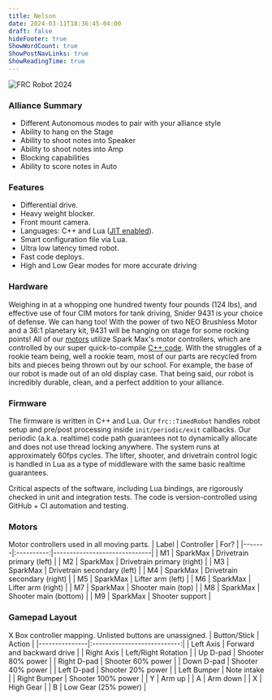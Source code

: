 ```yaml
---
title: Nelson
date: 2024-03-11T18:36:45-04:00
draft: false
hideFooter: true
ShowWordCount: true
ShowPostNavLinks: true
ShowReadingTime: true
---
```



![FRC Robot 2024](/images/featured-bot-00.png)

### Alliance Summary

* Different Autonomous modes to pair with your alliance style
* Ability to hang on the Stage
* Ability to shoot notes into Speaker
* Ability to shoot notes into Amp
* Blocking capabilities
* Ability to score notes in Auto


### Features

* Differential drive.
* Heavy weight blocker.
* Front mount camera.
* Languages: C++ and Lua ([JIT enabled](https://luajit.org)).
* Smart configuration file via Lua.
* Ultra low latency timed robot.
* Fast code deploys.
* High and Low Gear modes for more accurate driving

### Hardware

Weighing in at a whopping one hundred twenty four pounds (124 lbs), and effective use of four CIM motors for tank driving, Snider 9431 is your choice of defense. We can hang too! With the power of two NEO Brushless Motor and a 36:1 planetary kit, 9431 will be hanging on stage for some rocking points!
All of our [motors](#motors) utilize Spark Max's motor controllers, which are controlled by our super quick-to-compile [C++ code](#firmware). With the struggles of a rookie team being, well a rookie team, most of our parts are recycled from bits and pieces being thrown out by our school. For example, the base of our robot is made out of an old display case. That being said, our robot is incredibly durable, clean, and a perfect addition to your alliance. 


### Firmware

The firmware is written in C++ and Lua. Our `frc::TimedRobot` handles robot setup and pre/post processing inside `init/periodic/exit` callbacks.  Our periodic (a.k.a. realtime) code path guarantees not to dynamically allocate and does not use thread locking anywhere. The system runs at approximately 60fps cycles. The lifter, shooter, and drivetrain control logic is handled in Lua as a type of middleware with the same basic realtime guarantees.

Critical aspects of the software, including Lua bindings, are rigorously checked in unit and integration tests. The code is version-controlled using GitHub + CI automation and testing.

### Motors

Motor controllers used in all moving parts.
| Label | Controller | For?                         |
|-------|:----------:|------------------------------|
| M1    | SparkMax   | Drivetrain primary (left)    |
| M2    | SparkMax   | Drivetrain primary (right)   |
| M3    | SparkMax   | Drivetrain secondary (left)  |
| M4    | SparkMax   | Drivetrain secondary (right) |
| M5    | SparkMax   | Lifter arm (left)            |
| M6    | SparkMax   | Lifter arm (right)           |
| M7    | SparkMax   | Shooter main (top)           |
| M8    | SparkMax   | Shooter main (bottom)        |
| M9    | SparkMax   | Shooter support              |

### Gamepad Layout

X Box controller mapping.  Unlisted buttons are unassigned.
|  Button/Stick |             Action          |
|---------------|:---------------------------:|
| Left Axis     | Forward and backward drive  |
| Right Axis    | Left/Right Rotation         |
| Up D-pad      | Shooter 80% power           |
| Right D-pad   | Shooter 60% power           |
| Down D-pad    | Shooter 40% power           |
| Left D-pad    | Shooter 20% power           |
| Left Bumper   | Note intake                 |
| Right Bumper  | Shooter 100% power          |
| Y             | Arm up                      |
| A             | Arm down                    |
| X             | High Gear                   |
| B             | Low Gear (25% power)        |
